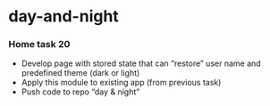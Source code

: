 # day-and-night

### Home task 20

- Develop page with stored state that can “restore” user name and predefined theme (dark or light)
- Apply this module to existing app (from previous task)
- Push code to repo “day & night”
